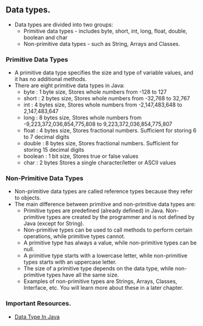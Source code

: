 ## Data types.
* Data types are divided into two groups:
  * Primitive data types - includes byte, short, int, long, float, double, boolean and char
  * Non-primitive data types - such as String, Arrays and Classes.

### Primitive Data Types
* A primitive data type specifies the size and type of variable values, and it has no additional methods.
* There are eight primitive data types in Java:
  * byte : 1 byte size, Stores whole numbers from -128 to 127
  * short :	2 bytes size, Stores whole numbers from -32,768 to 32,767
  * int : 4 bytes  size, Stores whole numbers from -2,147,483,648 to 2,147,483,647
  * long : 8 bytes  size, Stores whole numbers from -9,223,372,036,854,775,808 to 9,223,372,036,854,775,807
  * float :	4 bytes  size, Stores fractional numbers. Sufficient for storing 6 to 7 decimal digits
  * double : 8 bytes  size,	Stores fractional numbers. Sufficient for storing 15 decimal digits
  * boolean : 1 bit  size,	Stores true or false values
  * char :	2 bytes	Stores a single character/letter or ASCII values

### Non-Primitive Data Types
* Non-primitive data types are called reference types because they refer to objects.
* The main difference between primitive and non-primitive data types are:
  * Primitive types are predefined (already defined) in Java. Non-primitive types are created by the programmer and is not defined by Java (except for String).
  * Non-primitive types can be used to call methods to perform certain operations, while primitive types cannot.
  * A primitive type has always a value, while non-primitive types can be null.
  * A primitive type starts with a lowercase letter, while non-primitive types starts with an uppercase letter.
  * The size of a primitive type depends on the data type, while non-primitive types have all the same size.
  * Examples of non-primitive types are Strings, Arrays, Classes, Interface, etc. You will learn more about these in a later chapter.


### Important Resources.
* [Data Type In Java](https://www.w3schools.com/java/java_data_types.asp)